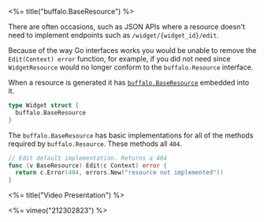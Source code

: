 <%= title("buffalo.BaseResource") %>

There are often occasions, such as JSON APIs where a resource doesn't need to implement endpoints such as `/widget/{widget_id}/edit`.

Because of the way Go interfaces works you would be unable to remove the `Edit(Context) error` function, for example, if you did not need since `WidgetResource` would no longer conform to the `buffalo.Resource` interface.

When a resource is generated it has [`buffalo.BaseResource`](https://godoc.org/github.com/gobuffalo/buffalo#BaseResource) embedded into it.

```go
type Widget struct {
  buffalo.BaseResource
}
```

The `buffalo.BaseResource` has basic implementations for all of the methods required by `buffalo.Resource`. These methods all `404`.

```go
// Edit default implementation. Returns a 404
func (v BaseResource) Edit(c Context) error {
  return c.Error(404, errors.New("resource not implemented"))
}
```

<%= title("Video Presentation") %>

<%= vimeo("212302823") %>
